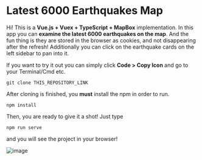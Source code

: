# Latest 6000 Earthquakes Map

Hi! This is a **Vue.js + Vuex + TypeScript + MapBox** implementation. In this app you can **examine the latest 6000 earthquakes on the map**. And the fun thing is they are stored in the browser as cookies, and not disappearing after the refresh! Additionally you can click on the earthquake cards on the left sidebar to pan into it.

If you want to try it out you can simply click **Code > Copy Icon** and go to your Terminal/Cmd etc.

    git clone THIS_REPOSITORY_LINK

After cloning is finished, you **must** install the npm in order to run.

    npm install
    
Then, you are ready to give it a shot! Just type

    npm run serve
and you will see the project in your browser!

![image](https://user-images.githubusercontent.com/40501852/152056011-9cae03e2-247d-4bd1-9cc7-aa8de5fdba16.png)

